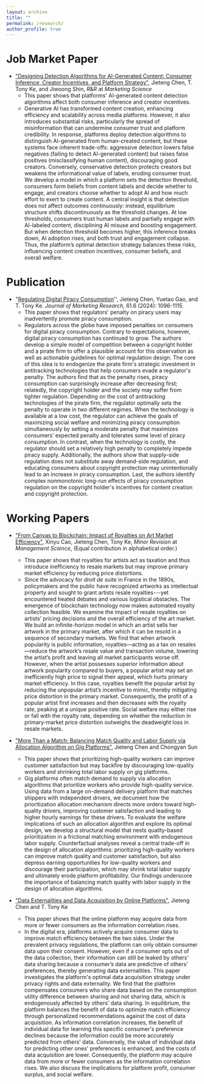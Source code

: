 ```yaml
---
layout: archive
title: ""
permalink: /research/
author_profile: true
---
```


Job Market Paper
======
* ["Designing Detection Algorithms for AI-Generated Content: Consumer Inference, Creator Incentives, and Platform Strategy"](https://jietengchen.github.io/files/detection_JMP.pdf), Jieteng Chen, T. Tony Ke, and Jiwoong Shin, *R*&*R* at *Marketing Science*
  + This paper shows that platforms' AI-generated content detection algorithms affect both consumer inference and creator incentives.
  + Generative AI has transformed content creation, enhancing efficiency and scalability across media platforms. However, it also introduces substantial risks, particularly the spread of misinformation that can undermine consumer trust and platform credibility. In response, platforms deploy detection algorithms to distinguish AI-generated from human-created content, but these systems face inherent trade-offs: aggressive detection lowers false negatives (failing to detect AI-generated content) but raises false positives (misclassifying human content), discouraging good creators. Conversely, conservative detection protects creators but weakens the informational value of labels, eroding consumer trust. We develop a model in which a platform sets the detection threshold, consumers form beliefs from content labels and decide whether to engage, and creators choose whether to adopt AI and how much effort to exert to create content. A central insight is that detection does not affect outcomes continuously: instead, equilibrium structure shifts discontinuously as the threshold changes. At low thresholds, consumers trust human labels and partially engage with AI-labeled content, disciplining AI misuse and boosting engagement. But when detection threshold becomes higher, this inference breaks down, AI adoption rises, and both trust and engagement collapse. Thus, the platform’s optimal detection strategy balances these risks, influencing content creation incentives, consumer beliefs, and overall welfare. 

  
Publication
======
* "[Regulating Digital Piracy Consumption](https://journals.sagepub.com/doi/10.1177/00222437241256372)'', Jieteng Chen, Yuetao Gao, and T. Tony Ke. *Journal of Marketing Research*, 61.6 (2024): 1096-1115.
  + This paper shows that regulators' penalty on piracy users may inadvertently promote piracy consumption.
  + Regulators across the globe have imposed penalties on consumers for digital piracy consumption. Contrary to expectations, however, digital piracy consumption has continued to grow. The authors develop a simple model of competition between a copyright holder and a pirate firm to offer a plausible account for this observation as well as actionable guidelines for optimal regulation design. The core of this idea is to endogenize the pirate firm's strategic investment in antitracking technologies that help consumers evade a regulator's penalty. The authors find that as the penalty rises, piracy consumption can surprisingly increase after decreasing first; relatedly, the copyright holder and the society may suffer from tighter regulation. Depending on the cost of antitracking technologies of the pirate firm, the regulator optimally sets the penalty to operate in two different regimes. When the technology is available at a low cost, the regulator can achieve the goals of maximizing social welfare and minimizing piracy consumption simultaneously by setting a moderate penalty that maximizes consumers’ expected penalty and tolerates some level of piracy consumption. In contrast, when the technology is costly, the regulator should set a relatively high penalty to completely impede piracy supply. Additionally, the authors show that supply-side regulation does not substitute away demand-side regulation, and educating consumers about copyright protection may unintentionally lead to an increase in piracy consumption. Last, the authors identify complex nonmonotonic long-run effects of piracy consumption regulation on the copyright holder's incentives for content creation and copyright protection.


Working Papers
======
* ["From Canvas to Blockchain: Impact of Royalties on Art Market Efficiency"](https://jietengchen.github.io/files/art.pdf), Xinyu Cao, Jieteng Chen, Tony Ke, *Minor Revision* at *Management Science*,   (Equal contribution in alphabetical order.)
  + This paper shows that royalties for artists act as taxation and thus introduce inefficiency to resale markets but may improve primary market efficiency by reducing price distortions.
  + Since the advocacy for *droit de suite* in France in the 1890s, policymakers and the public have recognized artworks as intellectual property and sought to grant artists resale royalties---yet encountered heated debates and various logistical obstacles. The emergence of blockchain technology now makes automated royalty collection feasible. We examine the impact of resale royalties on artists’ pricing decisions and the overall efficiency of the art market. We build an infinite-horizon model in which an artist sells her artwork in the primary market, after which it can be resold in a sequence of secondary markets. We find that when artwork popularity is public information, royalties—acting as a tax on resales—reduce the artwork’s resale value and transaction volume, lowering the artist’s profit and leaving all market participants worse off. However, when the artist possesses superior information about artwork popularity compared to buyers, a popular artist may set an inefficiently high price to signal their appeal, which hurts primary market efficiency. In this case, royalties benefit the popular artist by reducing the unpopular artist’s incentive to mimic, thereby mitigating price distortion in the primary market. Consequently, the profit of a popular artist first increases and then decreases with the royalty rate, peaking at a unique positive rate. Social welfare may either rise or fall with the royalty rate, depending on whether the reduction in primary-market price distortion outweighs the deadweight loss in resale markets. 

* ["More Than a Match: Balancing Match Quality and Labor Supply via Allocation Algorithm on Gig Platforms"](https://jietengchen.github.io/files/algorithmic_allocation.pdf), Jieteng Chen and Chongyan Sun
  + This paper shows that prioritizing high-quality workers can improve customer satisfaction but may backfire by discouraging low-quality workers and shrinking total labor supply on gig platforms. 
  + Gig platforms often match demand to supply via allocation algorithms that prioritize workers who provide high-quality service. Using data from a large on-demand delivery platform that matches shippers with independent drivers, we document how the prioritization allocation mechanism directs more orders toward high-quality drivers, improving customer satisfaction and leading to higher hourly earnings for these drivers. To evaluate the welfare implications of such an allocation algorithm and explore its optimal design, we develop a structural model that nests quality-based prioritization in a frictional matching environment with endogenous labor supply. Counterfactual analyses reveal a central trade-off in the design of allocation algorithms: prioritizing high-quality workers can improve match quality and customer satisfaction, but also depress earning opportunities for low-quality workers and discourage their participation, which may shrink total labor supply and ultimately erode platform profitability. Our findings underscore the importance of balancing match quality with labor supply in the design of allocation algorithms.
 
* ["Data Externalities and Data Acquisition by Online Platforms"](https://jietengchen.github.io/files/data_externalities.pdf), Jieteng Chen and T. Tony Ke
  + This paper shows that the online platform may acquire data from more or fewer consumers as the information correlation rises.
  + In the digital era, platforms actively acquire consumer data to improve match efficiency between the two sides. Under the prevalent privacy regulations, the platform can only obtain consumer data upon their consent. However, even if a consumer opts out of the data collection, their information can still be leaked by others' data sharing because a consumer’s data are predictive of others’ preferences, thereby generating data externalities. This paper investigates the platform's optimal data acquisition strategy under privacy rights and data externality. We find that the platform compensates consumers who share data based on the consumption utility difference between sharing and not sharing data, which is endogenously affected by others' data sharing. In equilibrium, the platform balances the benefit of data to optimize match efficiency through personalized recommendations against the cost of data acquisition. As information correlation increases, the benefit of individual data for learning this specific consumer's preference declines because the information could be more accurately predicted from others' data. Conversely, the value of individual data for predicting other ones' preferences is enhanced, and the costs of data acquisition are lower. Consequently, the platform may acquire data from more or fewer consumers as the information correlation rises. We also discuss the implications for platform profit, consumer surplus, and social welfare.

